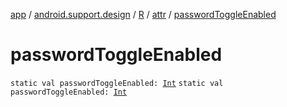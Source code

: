 [app](../../../index.md) / [android.support.design](../../index.md) / [R](../index.md) / [attr](index.md) / [passwordToggleEnabled](.)

# passwordToggleEnabled

`static val passwordToggleEnabled: `[`Int`](https://kotlinlang.org/api/latest/jvm/stdlib/kotlin/-int/index.html)
`static val passwordToggleEnabled: `[`Int`](https://kotlinlang.org/api/latest/jvm/stdlib/kotlin/-int/index.html)